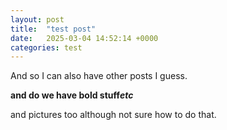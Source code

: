 ```yaml
---
layout: post
title:  "test post"
date:   2025-03-04 14:52:14 +0000
categories: test
---
```


And so I can also have other posts I guess.

<b>and do we have bold stuff<i>etc</i></b>

and pictures too although not sure how to do that.
